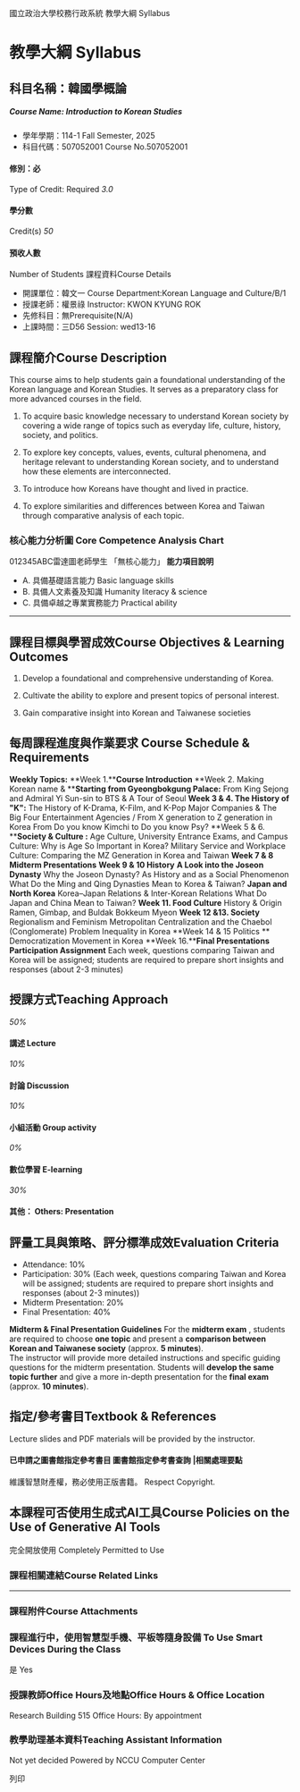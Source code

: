 國立政治大學校務行政系統 教學大綱 Syllabus
# 教學大綱 Syllabus
##  科目名稱：韓國學概論
#####  Course Name: Introduction to Korean Studies
  * 學年學期：114-1 Fall Semester, 2025 
  * 科目代碼：507052001 Course No.507052001


#### 修別：必
Type of Credit: Required 
_3.0_
#### 學分數
Credit(s)
_50_
#### 預收人數
Number of Students
課程資料Course Details
  * 開課單位：韓文一 Course Department:Korean Language and Culture/B/1 
  * 授課老師：權景祿 Instructor: KWON KYUNG ROK 
  * 先修科目：無Prerequisite(N/A)
  * 上課時間：三D56 Session: wed13-16


##  課程簡介Course Description
This course aims to help students gain a foundational understanding of the Korean language and Korean Studies. It serves as a preparatory class for more advanced courses in the field.  
  
1. To acquire basic knowledge necessary to understand Korean society by covering a wide range of topics such as everyday life, culture, history, society, and politics.
  
2. To explore key concepts, values, events, cultural phenomena, and heritage relevant to understanding Korean society, and to understand how these elements are interconnected.
  
3. To introduce how Koreans have thought and lived in practice.
  
4. To explore similarities and differences between Korea and Taiwan through comparative analysis of each topic. 
###  核心能力分析圖 Core Competence Analysis Chart
012345ABC雷達圖老師學生
「無核心能力」 
**能力項目說明**
  * A. 具備基礎語言能力 Basic language skills
  * B. 具備人文素養及知識 Humanity literacy & science
  * C. 具備卓越之專業實務能力 Practical ability


* * *
##  課程目標與學習成效Course Objectives & Learning Outcomes 
1. Develop a foundational and comprehensive understanding of Korea.
  
2. Cultivate the ability to explore and present topics of personal interest.
  
3. Gain comparative insight into Korean and Taiwanese societies  

##  每周課程進度與作業要求 Course Schedule & Requirements
**Weekly Topics:**
**Week 1.****Course Introduction**
**Week 2. Making Korean name & ****Starting from Gyeongbokgung Palace:**
From King Sejong and Admiral Yi Sun-sin to BTS & A Tour of Seoul
**Week 3 & 4. The History of "K":**
The History of K-Drama, K-Film, and K-Pop
Major Companies & The Big Four Entertainment Agencies / From X generation to Z generation in Korea
From Do you know Kimchi to Do you know Psy?
**Week 5 & 6. ****Society & Culture :**
Age Culture, University Entrance Exams, and Campus Culture: Why is Age So Important in Korea?
Military Service and Workplace Culture: Comparing the MZ Generation in Korea and Taiwan
**Week 7 & 8** **Midterm Presentations**
**Week 9 & 10 History**
**A Look into the Joseon Dynasty**
Why the Joseon Dynasty? As History and as a Social Phenomenon
What Do the Ming and Qing Dynasties Mean to Korea & Taiwan?
**Japan and North Korea**
Korea–Japan Relations & Inter-Korean Relations
What Do Japan and China Mean to Taiwan?
**Week 11. Food Culture**
History & Origin 
Ramen, Gimbap, and Buldak Bokkeum Myeon 
**Week 12 &13. **Society****
Regionalism and Feminism
Metropolitan Centralization and the Chaebol (Conglomerate) Problem 
Inequality in Korea
**Week 14 & 15 Politics **
Democratization Movement in Korea
**Week 16.****Final Presentations**
**Participation Assignment**
Each week, questions comparing Taiwan and Korea will be assigned; students are required to prepare short insights and responses (about 2-3 minutes)
##  授課方式Teaching Approach
_50%_
####  講述 Lecture
_10%_
####  討論 Discussion
_10%_
####  小組活動 Group activity
_0%_
####  數位學習 E-learning
_30%_
####  其他： Others: Presentation 
##  評量工具與策略、評分標準成效Evaluation Criteria
  * Attendance: 10%
  * Participation: 30% (Each week, questions comparing Taiwan and Korea will be assigned; students are required to prepare short insights and responses (about 2-3 minutes))
  * Midterm Presentation: 20% 
  * Final Presentation: 40%


**Midterm & Final Presentation Guidelines**
For the **midterm exam** , students are required to choose **one topic** and present a **comparison between Korean and Taiwanese society** (approx. **5 minutes**).  
The instructor will provide more detailed instructions and specific guiding questions for the midterm presentation.
Students will **develop the same topic further** and give a more in-depth presentation for the **final exam** (approx. **10 minutes**).
##  指定/參考書目Textbook & References
Lecture slides and PDF materials will be provided by the instructor.
####  已申請之圖書館指定參考書目  圖書館指定參考書查詢 |相關處理要點
維護智慧財產權，務必使用正版書籍。 Respect Copyright.
##  本課程可否使用生成式AI工具Course Policies on the Use of Generative AI Tools
完全開放使用 Completely Permitted to Use
###  課程相關連結Course Related Links
* * *
###  課程附件Course Attachments
###  課程進行中，使用智慧型手機、平板等隨身設備 To Use Smart Devices During the Class
是  Yes
###  授課教師Office Hours及地點Office Hours & Office Location
Research Building 515 
Office Hours: By appointment
###  教學助理基本資料Teaching Assistant Information
Not yet decided
Powered by NCCU Computer Center
  
列印
